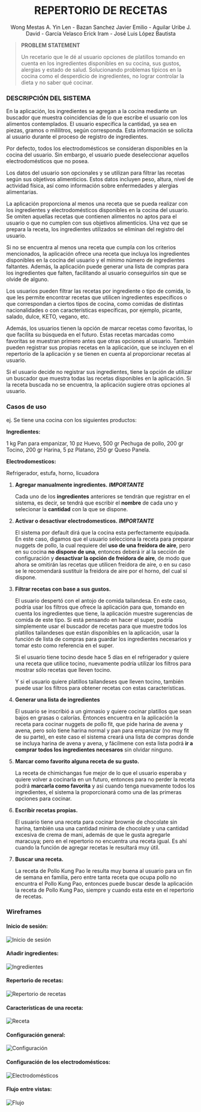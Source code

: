 <div align="center">
	
# **REPERTORIO DE RECETAS**
  
Wong Mestas A. Yin Len -  Bazan Sanchez Javier Emilio - Aguilar Uribe J. David  - García Velasco Erick Iram - José Luis López Bautista 

</div>
  
> <b>PROBLEM STATEMENT</b>
	<div>
	Un recetario que le dé al usuario opciones de platillos tomando en cuenta en los ingredientes disponibles en su cocina, sus gustos, alergias y estado de salud. Solucionando problemas típicos en la cocina como el desperdicio de ingredientes, no lograr controlar la dieta y no saber qué cocinar. 
	<div>
	
 <div>
	
 ### DESCRIPCIÓN DEL SISTEMA
	
<div>	

		    
En la aplicación, los ingredientes se agregan a la cocina mediante un buscador que muestra coincidencias de lo que escribe el usuario con los alimentos contemplados. El usuario especifica la cantidad, ya sea en piezas, gramos o mililitros, según corresponda. Esta información se solicita al usuario durante el proceso de registro de ingredientes.

Por defecto, todos los electrodomésticos se consideran disponibles en la cocina del usuario. Sin embargo, el usuario puede deseleccionar aquellos electrodomésticos que no posea.

Los datos del usuario son opcionales y se utilizan para filtrar las recetas según sus objetivos alimenticios. Estos datos incluyen peso, altura, nivel de actividad física, así como información sobre enfermedades y alergias alimentarias.

La aplicación proporciona al menos una receta que se pueda realizar con los ingredientes y electrodomésticos disponibles en la cocina del usuario. Se omiten aquellas recetas que contienen alimentos no aptos para el usuario o que no cumplen con sus objetivos alimenticios. Una vez que se prepara la receta, los ingredientes utilizados se eliminan del registro del usuario.

Si no se encuentra al menos una receta que cumpla con los criterios mencionados, la aplicación ofrece una receta que incluya los ingredientes disponibles en la cocina del usuario y el mínimo número de ingredientes faltantes. Además, la aplicación puede generar una lista de compras para los ingredientes que falten, facilitando al usuario conseguirlos sin que se olvide de alguno.

Los usuarios pueden filtrar las recetas por ingrediente o tipo de comida, lo que les permite encontrar recetas que utilicen ingredientes específicos o que correspondan a ciertos tipos de cocina, como comidas de distintas nacionalidades o con características específicas, por ejemplo, picante, salado, dulce, KETO, vegano, etc.

Además, los usuarios tienen la opción de marcar recetas como favoritas, lo que facilita su búsqueda en el futuro. Estas recetas marcadas como favoritas se muestran primero antes que otras opciones al usuario. También pueden registrar sus propias recetas en la aplicación, que se incluyen en el repertorio de la aplicación y se tienen en cuenta al proporcionar recetas al usuario.

Si el usuario decide no registrar sus ingredientes, tiene la opción de utilizar un buscador que muestra todas las recetas disponibles en la aplicación. Si la receta buscada no se encuentra, la aplicación sugiere otras opciones al usuario.

</div>
</div>


<div>
		
### Casos de uso

ej. Se tiene una cocina con los siguientes productos:

<div style="margin: 0 auto;">
	
<b>Ingredientes:</b>  

1 kg Pan para empanizar, 10 pz Huevo, 500 gr Pechuga de pollo, 200 gr Tocino, 200 gr Harina,  5 pz Platano, 250 gr Queso Panela.  

**Electrodomesticos:** 

Refrigerador, estufa, horno, licuadora 

</div>

1. **Agregar manualmente ingredientes.** ***IMPORTANTE***

	Cada uno de los **ingredientes** anteriores se tendrán que registrar  en el sistema, es decir, se tendrá que escribir el **nombre** de cada uno y selecionar la **cantidad** con la que se dispone.

2. **Activar o desactivar electrodomesticos.** ***IMPORTANTE***

   	El sistema por default dirá que la cocina esta perfectamente equipada. En este caso, digamos que el usuario selecciona la receta para preparar nuggets de pollo, la cual requiere del **uso de una freidora de aire**, pero en su cocina **no dispone de una**, entonces deberá ir al la sección de configuración y **desactivar la opción de freidora de aire**, de modo que ahora se omitirán las recetas que utilicen freidora de aire, o en su caso se le recomendará sustituir la freidora de aire por el horno, del cual sí dispone.
    
3. **Filtrar recetas con base a sus gustos.**

	El usuario despertó con el antojo de comida tailandesa. En este caso, podría usar los filtros que ofrece la aplicación para que, tomando en cuenta los ingredientes que tiene, la aplicación muestre sugerencias de comida de este tipo. Si está pensando en hacer el super, podría simplemente usar el buscador de recetas para que muestre todos los platillos tailandeses que están disponibles en la aplicación, usar la función de lista de compras para guardar los ingredientes necesarios y tomar esto como referencia en el super. 

	Si el usuario tiene tocino desde hace 5 días en el refrigerador y quiere una receta que utilice tocino, nuevamente podría utilizar los filtros para mostrar sólo recetas que lleven tocino. 

	Y si el usuario quiere platillos tailandeses que lleven tocino, también puede usar los filtros para obtener recetas con estas características.

   
4. **Generar una lista de ingredientes**

 	El usuario se inscribió a un gimnasio y quiere cocinar platillos que sean bajos en grasas o calorías. Entonces encuentra en la aplicación la receta para cocinar nuggets de pollo fit,  que pide harina de avena y avena, pero solo tiene harina normal y pan para empanizar (no muy fit de su parte), en este caso el sistema creará una lista de compras donde se incluya harina de avena y avena, y fácilmene con esta lista podrá **ir a comprar todos los ingredientes necesaros** sin olvidar ninguno.
   
5. **Marcar como favorito alguna receta de su gusto.**

   	La receta de chimichangas fue mejor de lo que el usuario esperaba y quiere volver a cocinarla en un futuro, entonces para no perder la receta podrá **marcarla como favorita** y asi cuando tenga nuevamente todos los ingredientes, el sistema la proporcionará como una de las primeras opciones para cocinar.
    
6. **Escribir recetas propias.**

 	El usuario tiene una receta para cocinar brownie de chocolate sin harina, también usa una cantidad minima de chocolate y una cantidad excesiva de crema de mani, además de que le gusta agregarle maracuya; pero en el repertorio no encuentra una receta igual. Es ahí cuando la función de agregar recetas le resultará muy útil.
 	

8. **Buscar una receta.**

 	La receta de Pollo Kung Pao le resulta muy buena al usuario para un fin de semana en familia, pero entre tanta receta que ocupa pollo no encuntra el Pollo Kung Pao, entonces puede buscar desde la aplicación la receta de Pollo Kung Pao, siempre y cuando esta este en el repertorio de recetas.




</div>

### Wireframes


#### Inicio de sesión: 
![Inicio de sesión](/Wireframe/WF-InicioSesion.png)

#### Añadir ingredientes:
![Ingredientes](/Wireframe/WF-AñadirIngredientes.png)

#### Repertorio de recetas:
![Repertorio de recetas](/Wireframe/WF-Repertorio.png)

#### Características de una receta: 
![Receta](/Wireframe/WF-Receta.png)

#### Configuración general:
![Configuración](/Wireframe/WF-Configuracion.png)

#### Configuración de los electrodomésticos:
![Electrodomésticos](/Wireframe/WF-Electrodomesticos.png)

#### Flujo entre vistas:
![Flujo](/Wireframe/WF-Conjunto.png)

</div>  

  
